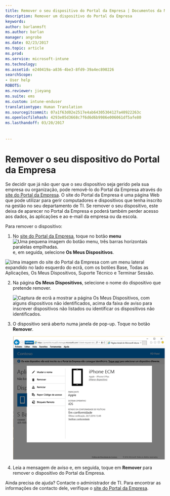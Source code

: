 ```yaml
---
title: Remover o seu dispositivo do Portal da Empresa | Documentos da Microsoft
description: Remover um dispositivo do Portal da Empresa
keywords: 
author: barlanmsft
ms.author: barlan
manager: angrobe
ms.date: 02/23/2017
ms.topic: article
ms.prod: 
ms.service: microsoft-intune
ms.technology: 
ms.assetid: e240419a-a836-4be3-8fd9-39a4ec890226
searchScope:
- User help
ROBOTS: 
ms.reviewer: jieyang
ms.suite: ems
ms.custom: intune-enduser
translationtype: Human Translation
ms.sourcegitcommit: 07a1f63d02e2517e4ab64305304127a40922263c
ms.openlocfilehash: 4293e05d3668c7f6d6d6b9986e006061df5afe80
ms.lasthandoff: 03/20/2017


---
```


# <a name="remove-your-device-from-the-company-portal"></a>Remover o seu dispositivo do Portal da Empresa

Se decidir que já não quer que o seu dispositivo seja gerido pela sua empresa ou organização, pode removê-lo do Portal da Empresa através do [site do Portal da Empresa](http://portal.manage.microsoft.com). O site do Portal da Empresa é uma página Web que pode utilizar para gerir computadores e dispositivos que tenha inscrito na gestão no seu departamento de TI. Se remover o seu dispositivo, este deixa de aparecer no Portal da Empresa e poderá também perder acesso aos dados, às aplicações e ao e-mail da empresa ou da escola.

Para remover o dispositivo:

1.    No [site do Portal da Empresa](http://portal.manage.microsoft.com), toque no botão __menu__ ![Uma pequena imagem do botão menu, três barras horizontais paralelas empilhadas.](/Intune/whats-new/media/CP_hamburger_menu.png) e, em seguida, selecione __Os Meus Dispositivos__.

  ![Uma imagem do site do Portal da Empresa com um menu lateral expandido no lado esquerdo do ecrã, com os botões Base, Todas as Aplicações, Os Meus Dispositivos, Suporte Técnico e Terminar Sessão.](/media/iwp-expanded-sidebar.png)

2. Na página __Os Meus Dispositivos__, selecione o nome do dispositivo que pretende remover.

    ![Captura de ecrã a mostrar a página Os Meus Dispositivos, com alguns dispositivos não identificados, acima da faixa de aviso para inscrever dispositivos não listados ou identificar os dispositivos não identificados.](./media/macOS_enroll_002_tap_here_banner.png)

3.    O dispositivo será aberto numa janela de pop-up. Toque no botão **Remover**.

      ![Todas as opções para um dispositivo selecionado no site do Portal da Empresa, incluindo Mudar o Nome, Remover, Repor Dispositivo, Repor Código de Acesso e Bloqueio Remoto. ](./media/iwp-screen-with-all-options.png)

4. Leia a mensagem de aviso e, em seguida, toque em **Remover** para remover o dispositivo do Portal da Empresa.

Ainda precisa de ajuda? Contacte o administrador de TI. Para encontrar as informações de contacto dele, verifique o [site do Portal da Empresa](http://portal.manage.microsoft.com).

